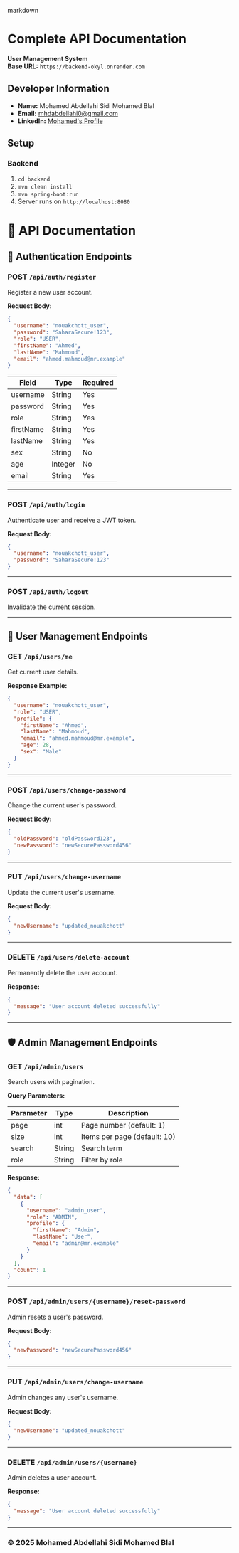 markdown
# Complete API Documentation
**User Management System**  
**Base URL:** `https://backend-okyl.onrender.com`

## Developer Information
- **Name:** Mohamed Abdellahi Sidi Mohamed Blal
- **Email:** [mhdabdellahi0@gmail.com](mailto:mhdabdellahi0@gmail.com)
- **LinkedIn:** [Mohamed's Profile](https://linkedin.com/in/mohamed-abdellahi)

## Setup

### Backend
1. `cd backend`
2. `mvn clean install`
3. `mvn spring-boot:run`
4. Server runs on `http://localhost:8080`


# 🧾 API Documentation

## 🔑 Authentication Endpoints

### POST `/api/auth/register`
Register a new user account.

**Request Body:**
```json
{
  "username": "nouakchott_user",
  "password": "SaharaSecure!123",
  "role": "USER",
  "firstName": "Ahmed",
  "lastName": "Mahmoud",
  "email": "ahmed.mahmoud@mr.example"
}
```

| Field     | Type    | Required |
|-----------|---------|----------|
| username  | String  | Yes      |
| password  | String  | Yes      |
| role      | String  | Yes      |
| firstName | String  | Yes      |
| lastName  | String  | Yes      |
| sex       | String  | No       |
| age       | Integer | No       |
| email     | String  | Yes      |

---

### POST `/api/auth/login`
Authenticate user and receive a JWT token.

**Request Body:**
```json
{
  "username": "nouakchott_user",
  "password": "SaharaSecure!123"
}
```

---

### POST `/api/auth/logout`
Invalidate the current session.

---

## 👤 User Management Endpoints

### GET `/api/users/me`
Get current user details.

**Response Example:**
```json
{
  "username": "nouakchott_user",
  "role": "USER",
  "profile": {
    "firstName": "Ahmed",
    "lastName": "Mahmoud",
    "email": "ahmed.mahmoud@mr.example",
    "age": 28,
    "sex": "Male"
  }
}
```

---

### POST `/api/users/change-password`
Change the current user's password.

**Request Body:**
```json
{
  "oldPassword": "oldPassword123",
  "newPassword": "newSecurePassword456"
}
```

---

### PUT `/api/users/change-username`
Update the current user's username.

**Request Body:**
```json
{
  "newUsername": "updated_nouakchott"
}
```

---

### DELETE `/api/users/delete-account`
Permanently delete the user account.

**Response:**
```json
{
  "message": "User account deleted successfully"
}
```

---

## 🛡️ Admin Management Endpoints

### GET `/api/admin/users`
Search users with pagination.

**Query Parameters:**

| Parameter | Type   | Description                     |
|-----------|--------|---------------------------------|
| page      | int    | Page number (default: 1)        |
| size      | int    | Items per page (default: 10)    |
| search    | String | Search term                     |
| role      | String | Filter by role                  |

**Response:**
```json
{
  "data": [
    {
      "username": "admin_user",
      "role": "ADMIN",
      "profile": {
        "firstName": "Admin",
        "lastName": "User",
        "email": "admin@mr.example"
      }
    }
  ],
  "count": 1
}
```

---

### POST `/api/admin/users/{username}/reset-password`
Admin resets a user's password.

**Request Body:**
```json
{
  "newPassword": "newSecurePassword456"
}
```

---

### PUT `/api/admin/users/change-username`
Admin changes any user's username.

**Request Body:**
```json
{
  "newUsername": "updated_nouakchott"
}
```

---

### DELETE `/api/admin/users/{username}`
Admin deletes a user account.

**Response:**
```json
{
  "message": "User account deleted successfully"
}
```

---

### © 2025 Mohamed Abdellahi Sidi Mohamed Blal